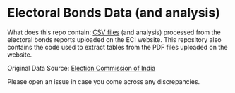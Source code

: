 # Electoral Bonds Data (and analysis)

What does this repo contain: [CSV files](data/) (and analysis) processed from the electoral bonds reports uploaded on the ECI website. This repository also contains the code used to extract tables from the PDF files uploaded on the website. 

Original Data Source: [Election Commission of India](https://www.eci.gov.in/disclosure-of-electoral-bonds)

Please open an issue in case you come across any discrepancies.
